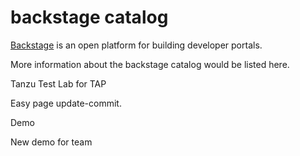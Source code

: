 # backstage catalog

[Backstage](https://backstage.io/) is an open platform for building developer portals.

More information about the backstage catalog would be listed here.

Tanzu Test Lab for TAP

Easy page update-commit.

Demo


New demo for team

